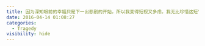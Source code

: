 ```yaml
---
title: 因为深知眼前的幸福只是下一出悲剧的开始，所以我变得短视又多虑。我无比珍惜这短暂的安稳与快乐，也同样期待那一切崩塌时空落的滋味。别走别走，快来快来。
date: 2016-04-14 01:08:27
categories:
  - Tragedy
visibility: hide
---
```

